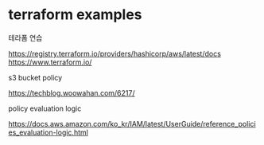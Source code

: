 # terraform examples

테라폼 연습

https://registry.terraform.io/providers/hashicorp/aws/latest/docs  
https://www.terraform.io/

s3 bucket policy

https://techblog.woowahan.com/6217/

policy evaluation logic

https://docs.aws.amazon.com/ko_kr/IAM/latest/UserGuide/reference_policies_evaluation-logic.html

